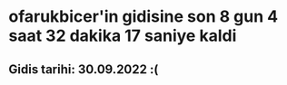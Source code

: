 # ofarukbicer'in gidisine son 8 gun 4 saat 32 dakika 17 saniye kaldi

## Gidis tarihi: 30.09.2022 :(